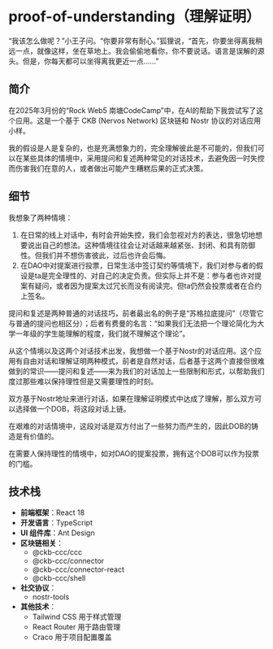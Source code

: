 # proof-of-understanding（理解证明）
“我该怎么做呢？”小王子问。“你要非常有耐心。”狐狸说，“首先，你要坐得离我稍远一点，就像这样，坐在草地上。我会偷偷地看你，你不要说话。语言是误解的源头。但是，你每天都可以坐得离我更近一点......”

## 简介
在2025年3月份的“Rock Web5 南塘CodeCamp”中，在AI的帮助下我尝试写了这个应用。这是一个基于 CKB (Nervos Network) 区块链和 Nostr 协议的对话应用小样。

我的假设是人是复杂的，也是充满想象力的，完全理解彼此是不可能的，但我们可以在某些具体的情境中，采用提问和复述两种常见的对话技术，去避免因一时失控而伤害我们在意的人，或者做出可能产生糟糕后果的正式决策。

## 细节
我想象了两种情境：
1. 在日常的线上对话中，有时会开始失控，我们会忽视对方的表达，很急切地想要说出自己的想法。这种情境往往会让对话越来越紧张、封闭、和具有防御性。但我们并不想伤害彼此，过后也许会后悔。
2. 在DAO中对提案进行投票，日常生活中签订契约等情境下，我们对参与者的假设是ta是完全理性的、对自己的决定负责。但实际上并不是：参与者也许对提案有疑问，或者因为提案太过冗长而没有阅读完。但ta仍然会投票或者在合约上签名。

提问和复述是两种普通的对话技巧，前者最出名的例子是“苏格拉底提问”（尽管它与普通的提问也相区分）；后者有费曼的名言：“如果我们无法把一个理论简化为大学一年级的学生能理解的程度，我们就不理解这个理论”。

从这个情境以及这两个对话技术出发，我想做一个基于Nostr的对话应用。这个应用有自由对话和理解证明两种模式，前者是自然对话，后者基于这两个直接但很难做到的常识——提问和复述——来为我们的对话加上一些限制和形式，以帮助我们度过那些难以保持理性但是又需要理性的时刻。

双方基于Nostr地址来进行对话，如果在理解证明模式中达成了理解，那么双方可以选择做一个DOB，将这段对话上链。

在艰难的对话情境中，这段对话是双方付出了一些努力而产生的，因此DOB的铸造是有价值的。

在需要人保持理性的情境中，如对DAO的提案投票，拥有这个DOB可以作为投票的门槛。


## 技术栈
- **前端框架**：React 18
- **开发语言**：TypeScript
- **UI 组件库**：Ant Design
- **区块链相关**：
  - @ckb-ccc/ccc
  - @ckb-ccc/connector
  - @ckb-ccc/connector-react
  - @ckb-ccc/shell
- **社交协议**：
  - nostr-tools
- **其他技术**：
  - Tailwind CSS 用于样式管理
  - React Router 用于路由管理
  - Craco 用于项目配置覆盖